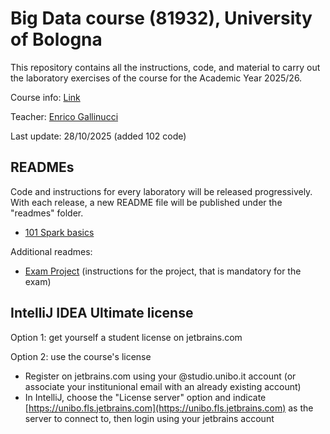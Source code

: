 # Big Data course (81932), University of Bologna

This repository contains all the instructions, code, and material to carry out the laboratory exercises of the course for the Academic Year 2025/26.

Course info: [Link](https://www.unibo.it/en/study/course-units-transferable-skills-moocs/course-unit-catalogue/course-unit/2025/412684)

Teacher: [Enrico Gallinucci](https://www.unibo.it/sitoweb/enrico.gallinucci/en)

Last update: 28/10/2025 (added 102 code)

## READMEs

Code and instructions for every laboratory will be released progressively. With each release, a new README file will be published under the "readmes" folder.
- [101 Spark basics](readmes/101.md)

Additional readmes:
- [Exam Project](readmes/project.md) (instructions for the project, that is mandatory for the exam)
<!-- - [Spark Setup](readmes/spark-setup.md) (instructions to install and configure Apache Spark, and to run notebooks and jobs) -->

## IntelliJ IDEA Ultimate license

Option 1: get yourself a student license on jetbrains.com

Option 2: use the course's license
- Register on jetbrains.com using your @studio.unibo.it account (or associate your institunional email with an already existing account)
- In IntelliJ, choose the "License server" option and indicate [https://unibo.fls.jetbrains.com](https://unibo.fls.jetbrains.com) as the server to connect to, then login using your jetbrains account